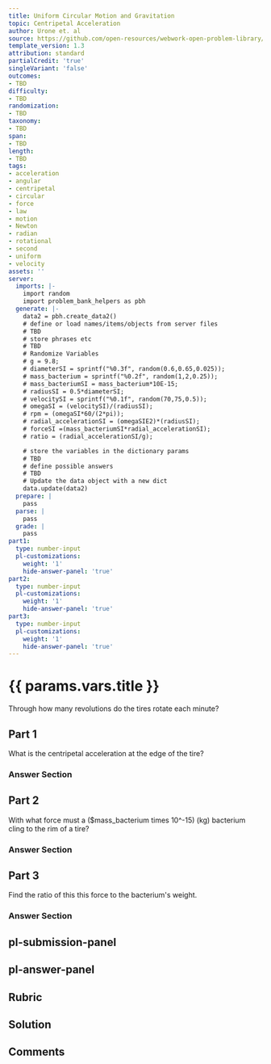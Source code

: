 ```yaml
---
title: Uniform Circular Motion and Gravitation
topic: Centripetal Acceleration
author: Urone et. al
source: https://github.com/open-resources/webwork-open-problem-library/tree/master/Contrib/BrockPhysics/College_Physics_Urone/6.Uniform_Circular_Motion_and_Gravitation/Centripetal_Acceleration/NU_U17-06-02-011.pg
template_version: 1.3
attribution: standard
partialCredit: 'true'
singleVariant: 'false'
outcomes:
- TBD
difficulty:
- TBD
randomization:
- TBD
taxonomy:
- TBD
span:
- TBD
length:
- TBD
tags:
- acceleration
- angular
- centripetal
- circular
- force
- law
- motion
- Newton
- radian
- rotational
- second
- uniform
- velocity
assets: ''
server:
  imports: |-
    import random
    import problem_bank_helpers as pbh
  generate: |-
    data2 = pbh.create_data2()
    # define or load names/items/objects from server files
    # TBD
    # store phrases etc
    # TBD
    # Randomize Variables
    # g = 9.8;
    # diameterSI = sprintf("%0.3f", random(0.6,0.65,0.025));
    # mass_bacterium = sprintf("%0.2f", random(1,2,0.25));
    # mass_bacteriumSI = mass_bacterium*10E-15;
    # radiusSI = 0.5*diameterSI;
    # velocitySI = sprintf("%0.1f", random(70,75,0.5));
    # omegaSI = (velocitySI)/(radiusSI);
    # rpm = (omegaSI*60/(2*pi));
    # radial_accelerationSI = (omegaSIE2)*(radiusSI);
    # forceSI =(mass_bacteriumSI*radial_accelerationSI);
    # ratio = (radial_accelerationSI/g);

    # store the variables in the dictionary params
    # TBD
    # define possible answers
    # TBD
    # Update the data object with a new dict
    data.update(data2)
  prepare: |
    pass
  parse: |
    pass
  grade: |
    pass
part1:
  type: number-input
  pl-customizations:
    weight: '1'
    hide-answer-panel: 'true'
part2:
  type: number-input
  pl-customizations:
    weight: '1'
    hide-answer-panel: 'true'
part3:
  type: number-input
  pl-customizations:
    weight: '1'
    hide-answer-panel: 'true'
---
```


# {{ params.vars.title }} 


Through how many revolutions do the tires rotate each minute?

## Part 1 
What is the centripetal acceleration at the edge of the tire? 


 ### Answer Section

## Part 2 
With what force must a ($mass_bacterium times 10^-15) (kg) bacterium cling to the rim of a tire? 


 ### Answer Section

## Part 3 
Find the ratio of this this force to the bacterium's weight. 


 ### Answer Section


## pl-submission-panel 


## pl-answer-panel 


## Rubric 


## Solution 


## Comments 


